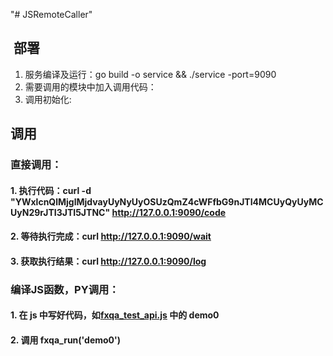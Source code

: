 "# JSRemoteCaller" 
##  部署
1. 服务编译及运行：go build -o service && ./service -port=9090
2. 需要调用的模块中加入调用代码：<script src="fxqa-test.js"></script>
3. 调用初始化: <script>fxqa_init()</script>

## 调用
### 直接调用：
#### 1. 执行代码：curl -d "YWxlcnQlMjglMjdvayUyNyUyOSUzQmZ4cWFfbG9nJTI4MCUyQyUyMCUyN29rJTI3JTI5JTNC" http://127.0.0.1:9090/code
#### 2. 等待执行完成：curl http://127.0.0.1:9090/wait
#### 3. 获取执行结果：curl http://127.0.0.1:9090/log

### 编译JS函数，PY调用：
#### 1. 在 js 中写好代码，如[fxqa_test_api.js](./fxqa_test_api.js) 中的 demo0
#### 2. 调用 fxqa_run('demo0')
